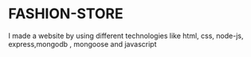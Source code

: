 # FASHION-STORE
I made a website by using different technologies like html, css, node-js, express,mongodb , mongoose and javascript
